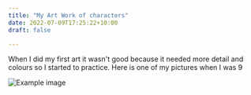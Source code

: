 ```yaml
---
title: "My Art Work of characters"
date: 2022-07-09T17:25:22+10:00
draft: false

---
```


When I did my first art it wasn't good because it needed more detail and colours so I started to practice. Here is one of my pictures when I was 9

![Example image](/Artwork/images/IMG_9229.jpg)

